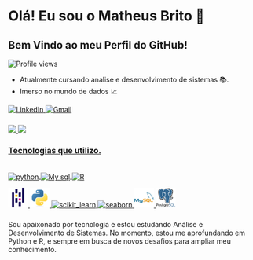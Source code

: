 # Olá! Eu sou o Matheus Brito         👋

## Bem Vindo ao meu Perfil do GitHub!

<p align="left"> <img src="https://komarev.com/ghpvc/?username=Matheusbrts&color=blue" alt="Profile views" /> </p>

* Atualmente cursando analise e desenvolvimento de sistemas 📚.
* Imerso no mundo de dados 📈




 <a href="https://linkedin.com/in/matheus-brito-81a1b0245">
    <img src="https://img.shields.io/badge/LinkedIn-0077B5?style=for-the-badge&logo=linkedin&logoColor=white" alt="LinkedIn">
</a>
   <a href="mailto:matheusvitoria922@gmail.com">
    <img src="https://img.shields.io/badge/Gmail-D14836?style=for-the-badge&logo=gmail&logoColor=white" alt="Gmail">
</a>

    
 ###
    
<div>
  <a href="https://github.com/Matheusbrts">
  <img height="180em" src="https://github-readme-stats.vercel.app/api?username=Matheusbrts&show_icons=true&theme=dark&include_all_commits=true&count_private=true"/>
  <img height="180em" src="https://github-readme-stats.vercel.app/api/top-langs/?username=Matheusbrts&layout=compact&langs_count=7&theme=dark"/>
</div>

### Tecnologias que utilizo.

<div style="display: inline_block"><br/><img align="center" alt ="python" src="https://img.shields.io/badge/Python-3776AB?style=for-the-badge&logo=python&logoColor=white">
<img align="center" alt ="My sql" src="https://img.shields.io/badge/MySQL-00000F?style=for-the-badge&logo=mysql&logoColor=white"/>
<img align="center" alt ="R" src="https://img.shields.io/badge/R-276DC3?style=for-the-badge&logo=r&logoColor=white"/>
</div>
<p align="left"> <a href="https://pandas.pydata.org/" target="_blank" rel="noreferrer"> <img src="https://raw.githubusercontent.com/devicons/devicon/2ae2a900d2f041da66e950e4d48052658d850630/icons/pandas/pandas-original.svg" alt="pandas" width="40" height="40"/> </a> <a href="https://www.python.org" target="_blank" rel="noreferrer"> <img src="https://raw.githubusercontent.com/devicons/devicon/master/icons/python/python-original.svg" alt="python" width="40" height="40"/> </a> <a href="https://scikit-learn.org/" target="_blank" rel="noreferrer"> <img src="https://upload.wikimedia.org/wikipedia/commons/0/05/Scikit_learn_logo_small.svg" alt="scikit_learn" width="40" height="40"/> </a> <a href="https://seaborn.pydata.org/" target="_blank" rel="noreferrer"> <img src="https://seaborn.pydata.org/_images/logo-mark-lightbg.svg" alt="seaborn" width="40" height="40"/> </a> <a href="https://www.mysql.com/" target="_blank" rel="noreferrer"> <img src="https://raw.githubusercontent.com/devicons/devicon/master/icons/mysql/mysql-original-wordmark.svg" alt="mysql" width="40" height="40"/> </a> <a href="https://www.postgresql.org" target="_blank" rel="noreferrer"> <img src="https://raw.githubusercontent.com/devicons/devicon/master/icons/postgresql/postgresql-original-wordmark.svg" alt="postgresql" width="40" height="40"/> </a> </p></p>

###
Sou apaixonado por tecnologia e estou estudando Análise e Desenvolvimento de Sistemas. No momento, estou me aprofundando em Python e R, e sempre em busca de novos desafios para ampliar meu conhecimento.


